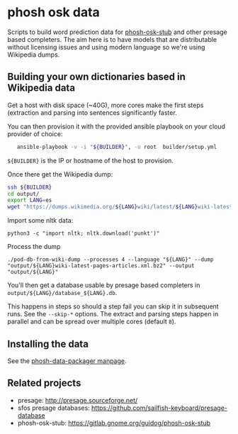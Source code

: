 # phosh osk data

Scripts to build word prediction data for [phosh-osk-stub][] and other presage
based completers. The aim here is to have models that are distributable without
licensing issues and using modern language so we're using Wikipedia dumps.

## Building your own dictionaries based in Wikipedia data

Get a host with disk space (~40G), more cores make the first steps
(extraction and parsing into sentences significantly faster.

You can then provision it with the provided ansible playbook on your
cloud provider of choice:

```sh
   ansible-playbook -v -i "${BUILDER}", -u root  builder/setup.yml
```

`${BUILDER}` is the IP or hostname of the host to provision.

Once there get the Wikipedia dump:

```sh
ssh ${BUILDER}
cd output/
export LANG=es
wget "https://dumps.wikimedia.org/${LANG}wiki/latest/${LANG}wiki-latest-pages-articles.xml.bz2"
```

Import some nltk data:

```
python3 -c "import nltk; nltk.download('punkt')"
```

Process the dump

```
./pod-db-from-wiki-dump --processes 4 --language "${LANG}" --dump "output/${LANG}wiki-latest-pages-articles.xml.bz2" --output  "output/${LANG}"
```

You'll then get a database usable by presage based completers in `output/${LANG}/database_${LANG}.db`.

This happens in steps so should a step fail you can skip it in subsequent runs.
See the `--skip-*` options. The extract and parsing steps happen in parallel
and can be spread over multiple cores (default `8`).

## Installing the data

See the [phosh-data-packager manpage](doc/phosh-osk-data-packager.rst).

## Related projects

- presage: <http://presage.sourceforge.net/>
- sfos presage databases: <https://github.com/sailfish-keyboard/presage-database>
- phosh-osk-stub: <https://gitlab.gnome.org/guidog/phosh-osk-stub>

[phosh-osk-stub]: https://gitlab.gnome.org/guidog/phosh-osk-stub
